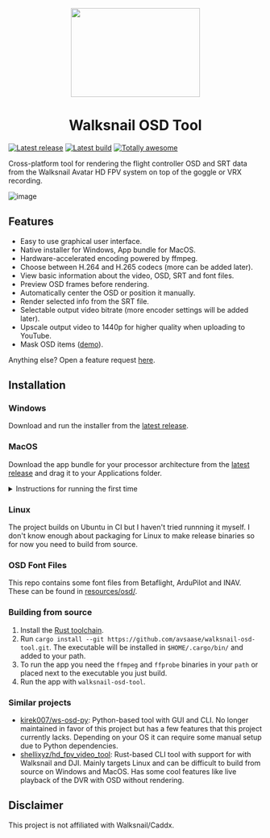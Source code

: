 <p align="center">
<img width="256" height="176" src="https://user-images.githubusercontent.com/880421/224411816-c0cf1331-c856-42e9-a3d6-1c23b7da7886.png">
</p>
<h1 align="center">Walksnail OSD Tool</h1>

[![Latest release](https://img.shields.io/github/v/release/avsaase/walksnail-osd-tool?include_prereleases&label=latest%20release)](https://github.com/avsaase/walksnail-osd-tool/releases/latest)
[![Latest build](https://img.shields.io/github/last-commit/avsaase/walksnail-osd-tool/master?label=latest%20build)](https://nightly.link/avsaase/walksnail-osd-tool/workflows/release.yaml/master/walksnail-osd-tool-all-platforms.zip)
[![Totally awesome](https://img.shields.io/badge/totally%20awesome-true-blue)](https://github.com/avsaase/walksnail-osd-tool)

Cross-platform tool for rendering the flight controller OSD and SRT data from the Walksnail Avatar HD FPV system on top of the goggle or VRX recording.

![image](https://user-images.githubusercontent.com/880421/228286034-ffd7bf0d-4bb0-4774-9ee1-dd408bd97a88.png)


## Features
- Easy to use graphical user interface.
- Native installer for Windows, App bundle for MacOS.
- Hardware-accelerated encoding powered by ffmpeg.
- Choose between H.264 and H.265 codecs (more can be added later).
- View basic information about the video, OSD, SRT and font files.
- Preview OSD frames before rendering.
- Automatically center the OSD or position it manually.
- Render selected info from the SRT file.
- Selectable output video bitrate (more encoder settings will be added later).
- Upscale output video to 1440p for higher quality when uploading to YouTube.
- Mask OSD items ([demo](https://imgur.com/u8xi2tX)).

Anything else? Open a feature request [here](https://github.com/avsaase/walksnail-osd-tool/issues/new?assignees=&labels=enhancement&template=feature_request.yaml).

## Installation

### Windows
Download and run the installer from the [latest release](https://github.com/avsaase/walksnail-osd-tool/releases/latest).

### MacOS
Download the app bundle for your processor architecture from the [latest release](https://github.com/avsaase/walksnail-osd-tool/releases/latest) and drag it to your Applications folder.

<details>
<summary>Instructions for running the first time</summary>
    
The MacOS binaries provided by this project are not signed with a "Developer ID Certificate". When you try to run the app for the first time you may get a warning from MacOS that it may be malicious software, the developer cannot be verified, it may be damaged, etc. Close the warning, go to System Settings -> Privacy & Security and click "Open Anyway". This should only be required the first time you open the app.

If you think this is annoying you can donate some money [here](https://www.buymeacoffee.com/avsaase) so I can pay Apple for a developer account.
</details>

### Linux
The project builds on Ubuntu in CI but I haven't tried runnning it myself. I don't know enough about packaging for Linux to make release binaries so for now you need to build from source.

### OSD Font Files
This repo contains some font files from Betaflight, ArduPilot and INAV. These can be found in [resources/osd/](https://github.com/avsaase/walksnail-osd-tool/tree/master/resources/osd).

### Building from source
1. Install the [Rust toolchain](https://www.rust-lang.org/tools/install).
2. Run `cargo install --git https://github.com/avsaase/walksnail-osd-tool.git`. The executable will be installed in `$HOME/.cargo/bin/` and added to your path.
3. To run the app you need the `ffmpeg` and `ffprobe` binaries in your `path` or placed next to the executable you just build.
4. Run the app with `walksnail-osd-tool`.

### Similar projects
- [kirek007/ws-osd-py](https://github.com/kirek007/ws-osd-py): Python-based tool with GUI and CLI. No longer maintained in favor of this project but has a few features that this project currently lacks. Depending on your OS it can require some manual setup due to Python dependencies.
- [shellixyz/hd_fpv_video_tool](https://github.com/shellixyz/hd_fpv_video_tool): Rust-based CLI tool with support for with Walksnail and DJI. Mainly targets Linux and can be difficult to build from source on Windows and MacOS. Has some cool features like live playback of the DVR with OSD without rendering.

## Disclaimer
This project is not affiliated with Walksnail/Caddx.
